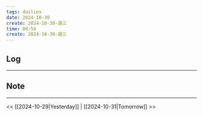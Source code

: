 ```yaml
---
tags: dailies  
date: 2024-10-30
create: 2024-10-30-週三
time: 08:54
create: 2024-10-30-週三
---
```

## Log
---


## Note
---


<< [[2024-10-29|Yesterday]] | [[2024-10-31|Tomorrow]] >>